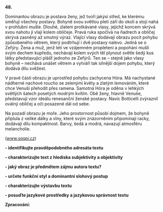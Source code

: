 **48.**

Dominantou obrazu je postava ženy, jež tvoří jakýsi střed, ke kterému směřují všechny postavy. Bohyně svou světlou pletí září do okolí a stojí nahá v prohlubni mušle. Dlouhé, zlatem protkávané vlasy, jejichž koncem skrývá svou nahotu jí vlají kolem obličeje. Pravá ruka spočívá na ňadrech a obličej skrývá zasněný až smutný výraz. Vlající vlasy dodávají obrazu pocit pohybu způsobeného větrem, který podtrhují i dvě postavy nalevo. Jedná se o Zefýry. Žena a muž, jenž letí ve vzájemném propletení a popohání mušli svým dechem kupředu, nechávají kolem svých těl plynout světle šedý kus látky představující plášť jednoho ze Zefýrů. Ten se – stejně jako vlasy bohyně – nechává unášet větrem a vytváří tak silnější dojem pohybu, který dodává dílu svěžest.

V pravé části obrazu je uprostřed pohybu zachycena Hóra. Má nachystané nádherné nachové roucho se zelenými květy a zlatým lemováním, které chce Venuši přehodit přes ramena. Samotná Hóra je oděna v lehkých světlých šatech posetých modrým kvítím. Obě ženy, hlavně Venuše, představují vzor ideálu renesanční ženské postavy. Navíc Botticelli zvýraznil oválný obličej a oči posazené dál od sebe.

Na pozadí obrazu je moře. Jeho prostornost působí dojmem, že bohyně připlula z veliké dálky a vlny, které svým znázorněním připomínají racky, dodávají dílu kompaktnost. Barvy, šedá a modrá, navazují atmosféru melancholie.

(_www.saspi.cz_)

**- identifikujte pravděpodobného adresáta textu**

**- charakterizujte text z hlediska subjektivity a objektivity**

**- jaký obraz je předmětem zájmu autora textu?**

**- určete funkční styl a dominantní slohový postup**

**- charakterizujte výstavbu textu**

**- posuďte jazykové prostředky a jazykovou správnost textu**

**Zpracování:**

